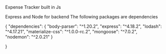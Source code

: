 Expense Tracker built in Js

Express and Node for backend
The following packages are dependencies

{
    "dependencies": {
    "body-parser": "^1.20.2",
    "express": "^4.18.2",
    "lodash": "^4.17.21",
    "materialize-css": "^1.0.0-rc.2",
    "mongoose": "^7.0.2",
    "nodemon": "^2.0.21"
  }

}
